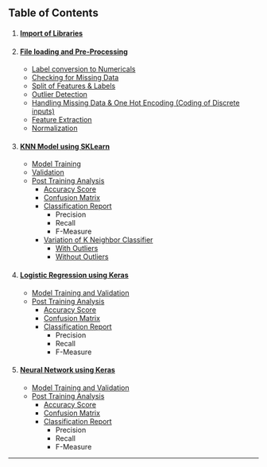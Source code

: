 ## Table of Contents

1. #### <a href="#Import-of-Libraries">Import of Libraries</a>
2. #### <a href="#File-Loading-and-Pre-Processing">File loading and Pre-Processing</a>
    * <a href="#Checking-for-Missing-Data-in-the-Input-Column">Label conversion to Numericals</a>
    * <a href="#Checking-for-Missing-Data-in-the-Input-Column">Checking for Missing Data</a>
    * <a href="#Split-of-Features-&-Labels">Split of Features & Labels</a>
    * <a href="#Outlier-Detection">Outlier Detection</a>
    * <a href="#Handling-Missing-Data-&-One-Hot-Encoding-(Coding-of-Discrete-inputs)">Handling Missing Data & One Hot Encoding (Coding of Discrete inputs)</a>
    * <a href="#Feature-Extraction">Feature Extraction</a>
    * <a href="#Normalize-Data-Based-on-L1">Normalization</a>
    
    
3. #### <a href="#KNN-Model-using-SKLearn">KNN Model using SKLearn</a>
    * <a href="#KNN-Model-Training">Model Training</a>
    * <a href="#KNN-Validation">Validation</a>
    * <a href=“#KNN-Post-Training-Analysis”>Post Training Analysis</a>
        * <a href="#KNN-Accuracy-Score">Accuracy Score</a>
        * <a href="#KNN-Confusion-Matrix">Confusion Matrix</a>
        * <a href="#KNN-Classification-Report">Classification Report</a>
            * Precision
            * Recall
            * F-Measure
        * <a href="#Variation-of-K-Neighbor-Classifier-for-Data-WITH-OUTLIERS">Variation of K Neighbor Classifier</a>
            * <a href="#Variation-of-K-Neighbor-Classifier-for-Data-WITH-OUTLIERS">With Outliers</a>
            * <a href="#Variation-of-K-Neighbor-Classifier-for-Data-WITHOUT-OUTLIERS">Without Outliers</a>
            
            
4. #### <a href="#Logistic-Regression-using-Keras">Logistic Regression using Keras</a>
    * <a href="#LR---Model-Creation-and-Model-Training-based-on-Early-Stopping-CallBack">Model Training and Validation</a>
    * <a href=“#Post-Training-Analysis---Logisitic-Regression”>Post Training Analysis</a>
        * <a href="#Accuracy-Score----LR">Accuracy Score</a>
        * <a href="#Confusion-Matrix---LR">Confusion Matrix</a>
        * <a href="#Classification-Report---LR">Classification Report</a>
             * Precision
             * Recall
             * F-Measure


5. #### <a href="#Neural-Network-using-Keras">Neural Network using Keras</a>
    * <a href="#Neural-Network-Model-Creation-and-Model-Training-based-on-Early-Stopping-CallBack">Model Training and Validation</a>
    * <a href="#Post-Training-Analysis---NN">Post Training Analysis</a>
        * <a href="#Accuracy-Score----NN">Accuracy Score</a>
        * <a href="#Confusion-Matrix----NN">Confusion Matrix</a>
        * <a href="#Classification-Report----NN">Classification Report</a>
            * Precision
            * Recall
            * F-Measure
            
            
            


---
